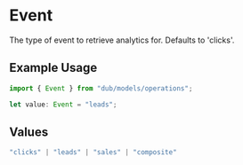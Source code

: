 # Event

The type of event to retrieve analytics for. Defaults to 'clicks'.

## Example Usage

```typescript
import { Event } from "dub/models/operations";

let value: Event = "leads";
```

## Values

```typescript
"clicks" | "leads" | "sales" | "composite"
```